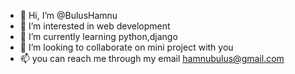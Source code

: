 - 👋 Hi, I’m @BulusHamnu
- 👀 I’m interested in web development
- 🌱 I’m currently learning python,django
- 💞️ I’m looking to collaborate on mini project with you
- 📫 you can reach me through my email hamnubulus@gmail.com

<!---
BulusHamnu/BulusHamnu is a ✨ special ✨ repository because its `README.md` (this file) appears on your GitHub profile.
You can click the Preview link to take a look at your changes.
--->
